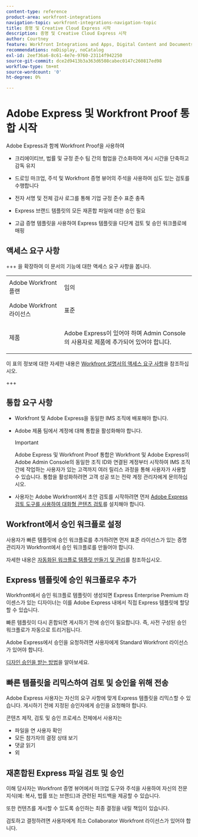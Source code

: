 ```yaml
---
content-type: reference
product-area: workfront-integrations
navigation-topic: workfront-integrations-navigation-topic
title: 증명 및 Creative Cloud Express 시작
description: 증명 및 Creative Cloud Express 시작
author: Courtney
feature: Workfront Integrations and Apps, Digital Content and Documents
recommendations: noDisplay, noCatalog
exl-id: 2eef36a6-8c61-4e7e-9760-23114f942250
source-git-commit: dce2d9413b3a363d6508cabec0147c260817ed98
workflow-type: tm+mt
source-wordcount: '0'
ht-degree: 0%

---
```


# Adobe Express 및 Workfront Proof 통합 시작

Adobe Express과 함께 Workfront Proof을 사용하여

* 크리에이티브, 법률 및 규정 준수 팀 간의 협업을 간소화하여 게시 시간을 단축하고 감독 유지

* 드로잉 마크업, 주석 및 Workfront 증명 뷰어의 주석을 사용하여 심도 있는 검토를 수행합니다

* 전자 서명 및 전체 감사 로그를 통해 기업 규정 준수 표준 충족


* Express 브랜드 템플릿의 모든 재혼합 파일에 대한 승인 필요

* 고급 증명 템플릿을 사용하여 Express 템플릿을 다단계 검토 및 승인 워크플로에 매핑

## 액세스 요구 사항

+++ 을 확장하여 이 문서의 기능에 대한 액세스 요구 사항을 봅니다.

<table style="table-layout:auto"> 
 <col> 
 <col> 
 <tbody> 
 <tr> 
   <td role="rowheader">Adobe Workfront 플랜</td> 
   <td> 
   <p>임의</p> 
   </td> 
  </tr> 
  <tr> 
   <td role="rowheader">Adobe Workfront 라이선스</td> 
   <td> 
   <p>표준 </p> 
  </td> 
  </tr> 
  <tr> 
   <td role="rowheader">제품</td> 
   <td> 
   <p> Adobe Express이 있어야 하며 Admin Console의 사용자로 제품에 추가되어 있어야 합니다. </p> </td> 
  </tr>

</tbody> 
</table>

이 표의 정보에 대한 자세한 내용은 [Workfront 설명서의 액세스 요구 사항](/help/quicksilver/administration-and-setup/add-users/access-levels-and-object-permissions/access-level-requirements-in-documentation.md)을 참조하십시오.

+++

## 통합 요구 사항

* Workfront 및 Adobe Express을 동일한 IMS 조직에 배포해야 합니다.

* Adobe 제품 팀에서 계정에 대해 통합을 활성화해야 합니다.

  >[!IMPORTANT]
  >
  >Adobe Express 및 Workfront Proof 통합은 Workfront 및 Adobe Express이 Adobe Admin Console의 동일한 조직 ID와 연결된 계정부터 시작하여 IMS 조직 간에 작업하는 사용자가 있는 고객까지 여러 릴리스 과정을 통해 사용자가 사용할 수 있습니다. 통합을 활성화하려면 고객 성공 또는 전략 계정 관리자에게 문의하십시오.

* 사용자는 Adobe Workfront에서 초안 검토를 시작하려면 먼저 [Adobe Express 검토 도구를 사용하여 대화형 콘텐츠 검토](/help/quicksilver/review-and-approve-work/proofing/reviewing-proofs-within-workfront/review-a-proof/review-proof-in-web-viewer-extension.md)를 설치해야 합니다.


## Workfront에서 승인 워크플로 설정

사용자가 빠른 템플릿에 승인 워크플로를 추가하려면 먼저 표준 라이선스가 있는 증명 관리자가 Workfront에서 승인 워크플로를 만들어야 합니다.

자세한 내용은 [자동화된 워크플로 템플릿 만들기 및 관리](/help/quicksilver/administration-and-setup/manage-workfront/configure-proofing/create-manage-automated-workflow-templates.md)를 참조하십시오.

## Express 템플릿에 승인 워크플로우 추가

Workfront에서 승인 워크플로 템플릿이 생성되면 Express Enterprise Premium 라이센스가 있는 디자이너는 이를 Adobe Express 내에서 직접 Express 템플릿에 할당할 수 있습니다.

빠른 템플릿이 다시 혼합되면 게시하기 전에 승인이 필요합니다. 즉, 사전 구성된 승인 워크플로가 자동으로 트리거됩니다.

Adobe Express에서 승인을 요청하려면 사용자에게 Standard Workfront 라이선스가 있어야 합니다.

[디자인 승인을 받는 방법](https://helpx.adobe.com/kr/express/web/share-and-publish/share-and-collaborate/request-approval.html)을 알아보세요.


## 빠른 템플릿을 리믹스하여 검토 및 승인을 위해 전송

Adobe Express 사용자는 자신의 요구 사항에 맞게 Express 템플릿을 리믹스할 수 있습니다. 게시하기 전에 지정된 승인자에게 승인을 요청해야 합니다.

콘텐츠 제작, 검토 및 승인 프로세스 전체에서 사용자는

* 파일을 연 사용자 확인
* 모든 참가자의 결정 상태 보기
* 댓글 읽기
* 외

<!--Learn how to get approval on designs.   
need link to help article-->

## 재혼합된 Express 파일 검토 및 승인

이해 당사자는 Workfront 증명 뷰어에서 마크업 도구와 주석을 사용하여 자신의 전문 지식(예: 복사, 법률 또는 브랜드)과 관련된 피드백을 제공할 수 있습니다.

또한 컨텐츠를 게시할 수 있도록 승인하는 최종 결정을 내릴 책임이 있습니다.

검토하고 결정하려면 사용자에게 최소 Collaborator Workfront 라이선스가 있어야 합니다.
